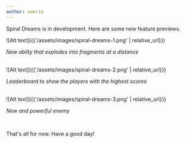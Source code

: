```yaml
---
author: aaeria
---
```


Spiral Dreams is in development. Here are some new feature previews.

![Alt text]({{'/assets/images/spiral-dreams-1.png' | relative_url}})

*New ablity that explodes into fragments at a distance*

<br/>
![Alt text]({{'/assets/images/spiral-dreams-2.png' | relative_url}})

*Leaderboard to show the players with the highest scores*

<br/>
![Alt text]({{'/assets/images/spiral-dreams-3.png' | relative_url}})

*New and powerful enemy*

<br/>

That's all for now. Have a good day!